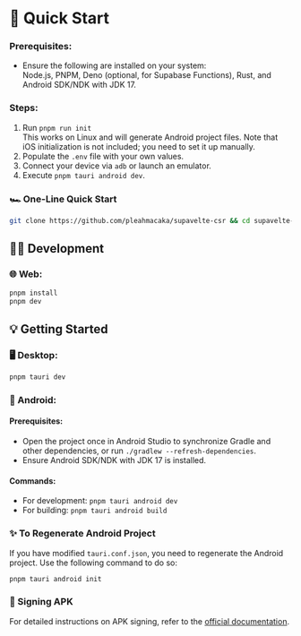 # 🚀 Quick Start

### Prerequisites:
- Ensure the following are installed on your system:  
  Node.js, PNPM, Deno (optional, for Supabase Functions), Rust, and Android SDK/NDK with JDK 17.

### Steps:
1. Run `pnpm run init`  
   This works on Linux and will generate Android project files. Note that iOS initialization is not included; you need to set it up manually.
2. Populate the `.env` file with your own values.
3. Connect your device via `adb` or launch an emulator.
4. Execute `pnpm tauri android dev`.

### 🏎️ One-Line Quick Start

```bash
git clone https://github.com/pleahmacaka/supavelte-csr && cd supavelte-csr && rm -rf .git && pnpm run init && pnpm tauri android dev
```

## 👨‍💻 Development

### 🌐 Web:

```bash
pnpm install
pnpm dev
```

## 💡 Getting Started

### 🖥️ Desktop:

```bash
pnpm tauri dev
```

### 📱 Android:

#### Prerequisites:
- Open the project once in Android Studio to synchronize Gradle and other dependencies, or run `./gradlew --refresh-dependencies`.
- Ensure Android SDK/NDK with JDK 17 is installed.

#### Commands:
- For development: `pnpm tauri android dev`
- For building: `pnpm tauri android build`

### ✨ To Regenerate Android Project

If you have modified `tauri.conf.json`, you need to regenerate the Android project. Use the following command to do so:

```bash
pnpm tauri android init
```

### 📝 Signing APK

For detailed instructions on APK signing, refer to the [official documentation](https://v2.tauri.app/distribute/apk-sign/).
